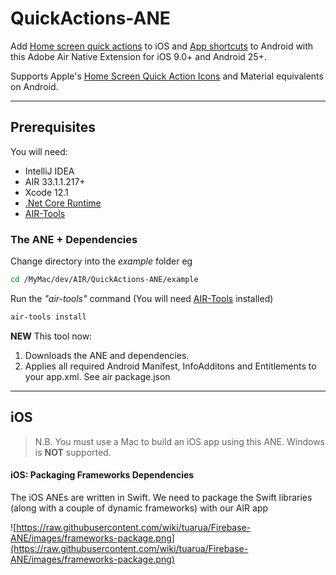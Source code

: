 # QuickActions-ANE

Add [Home screen quick actions](https://developer.apple.com/design/human-interface-guidelines/ios/extensions/home-screen-actions/) to iOS and [App shortcuts](https://developer.android.com/guide/topics/ui/shortcuts/) to Android with this Adobe Air Native Extension for iOS 9.0+ and Android 25+.    

Supports Apple's [Home Screen Quick Action Icons](https://developer.apple.com/design/human-interface-guidelines/ios/icons-and-images/system-icons/#quick-action-icons) and Material equivalents on Android.

-------------

## Prerequisites

You will need:

- IntelliJ IDEA
- AIR 33.1.1.217+
- Xcode 12.1
- [.Net Core Runtime](https://dotnet.microsoft.com/download/dotnet-core/3.1)
- [AIR-Tools](https://github.com/tuarua/AIR-Tools/)

### The ANE + Dependencies

Change directory into the _example_ folder eg

```bash
cd /MyMac/dev/AIR/QuickActions-ANE/example
```

Run the _"air-tools"_ command (You will need [AIR-Tools](https://github.com/tuarua/AIR-Tools/) installed)

```bash
air-tools install
```


**NEW** This tool now: 

1. Downloads the ANE and dependencies.
1. Applies all required Android Manifest, InfoAdditons and Entitlements to your app.xml. See air package.json


-------------

## iOS

>N.B. You must use a Mac to build an iOS app using this ANE. Windows is **NOT** supported.

#### iOS: Packaging Frameworks Dependencies

The iOS ANEs are written in Swift. We need to package the Swift libraries (along with a couple of dynamic frameworks) with our AIR app

![https://raw.githubusercontent.com/wiki/tuarua/Firebase-ANE/images/frameworks-package.png](https://raw.githubusercontent.com/wiki/tuarua/Firebase-ANE/images/frameworks-package.png)

